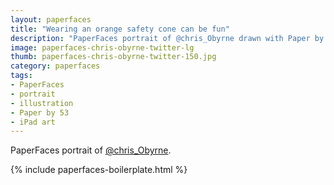 ```yaml
---
layout: paperfaces
title: "Wearing an orange safety cone can be fun"
description: "PaperFaces portrait of @chris_Obyrne drawn with Paper by 53 on an iPad."
image: paperfaces-chris-obyrne-twitter-lg
thumb: paperfaces-chris-obyrne-twitter-150.jpg
category: paperfaces
tags: 
- PaperFaces
- portrait
- illustration
- Paper by 53
- iPad art
---
```


PaperFaces portrait of [@chris_Obyrne](http://twitter.com/chris_Obyrne).

{% include paperfaces-boilerplate.html %}
